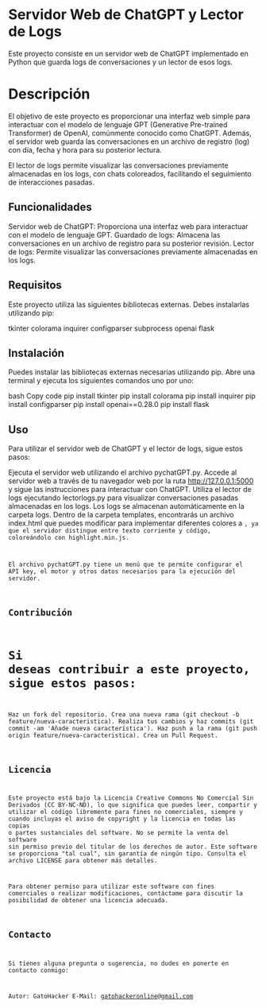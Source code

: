 # Servidor Web de ChatGPT y Lector de Logs
Este proyecto consiste en un servidor web de ChatGPT implementado en Python que guarda logs de conversaciones y un lector de esos logs.

# Descripción
El objetivo de este proyecto es proporcionar una interfaz web simple para interactuar con el modelo de lenguaje GPT (Generative Pre-trained Transformer) de OpenAI, comúnmente conocido como ChatGPT. Además, el servidor web guarda las conversaciones en un archivo de registro (log) con día, fecha y hora para su posterior lectura.

El lector de logs permite visualizar las conversaciones previamente almacenadas en los logs, con chats coloreados, facilitando el seguimiento de interacciones pasadas.

## Funcionalidades
Servidor web de ChatGPT: Proporciona una interfaz web para interactuar con el modelo de lenguaje GPT.
Guardado de logs: Almacena las conversaciones en un archivo de registro para su posterior revisión.
Lector de logs: Permite visualizar las conversaciones previamente almacenadas en los logs.

## Requisitos

Este proyecto utiliza las siguientes bibliotecas externas. Debes instalarlas utilizando pip:

tkinter
colorama
inquirer
configparser
subprocess
openai
flask

## Instalación

Puedes instalar las bibliotecas externas necesarias utilizando pip. Abre una terminal y ejecuta los siguientes comandos uno por uno:

bash
Copy code
pip install tkinter
pip install colorama
pip install inquirer
pip install configparser
pip install openai==0.28.0
pip install flask

## Uso

Para utilizar el servidor web de ChatGPT y el lector de logs, sigue estos pasos:

Ejecuta el servidor web utilizando el archivo pychatGPT.py.
Accede al servidor web a través de tu navegador web por la ruta http://127.0.0.1:5000 y sigue las instrucciones para interactuar con ChatGPT.
Utiliza el lector de logs ejecutando lectorlogs.py para visualizar conversaciones pasadas almacenadas en los logs.
Los logs se almacenan automáticamente en la carpeta logs.
Dentro de la carpeta templates, encontrarás un archivo index.html que puedes modificar para implementar diferentes colores a <code>, ya que el servidor distingue entre texto corriente y código, coloreándolo con highlight.min.js.

El archivo pychatGPT.py tiene un menú que te permite configurar el API key, el motor y otros datos necesarios para la ejecución del servidor.

## Contribución

# Si deseas contribuir a este proyecto, sigue estos pasos:

Haz un fork del repositorio.
Crea una nueva rama (git checkout -b feature/nueva-caracteristica).
Realiza tus cambios y haz commits (git commit -am 'Añade nueva característica').
Haz push a la rama (git push origin feature/nueva-caracteristica).
Crea un Pull Request.

## Licencia

Este proyecto está bajo la Licencia Creative Commons No Comercial Sin Derivados (CC BY-NC-ND), lo que significa que puedes leer, compartir y utilizar el código libremente para fines no comerciales, siempre y cuando incluyas el aviso de copyright y la licencia en todas las copias o partes sustanciales del software. No se permite la venta del software sin permiso previo del titular de los derechos de autor. Este software se proporciona "tal cual", sin garantía de ningún tipo. Consulta el archivo LICENSE para obtener más detalles.

Para obtener permiso para utilizar este software con fines comerciales o realizar modificaciones, contáctame para discutir la posibilidad de obtener una licencia adecuada.

## Contacto

Si tienes alguna pregunta o sugerencia, no dudes en ponerte en contacto conmigo:

Autor: GatoHacker
E-Mail: gatohackeronline@gmail.com
